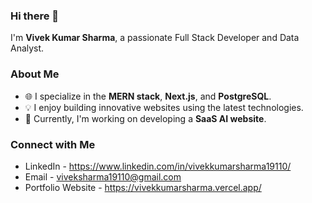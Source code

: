 ### Hi there 👋

I'm **Vivek Kumar Sharma**, a passionate Full Stack Developer and Data Analyst.

### About Me
- 🌐 I specialize in the **MERN stack**, **Next.js**, and **PostgreSQL**.
- 💡 I enjoy building innovative websites using the latest technologies.
- 🚀 Currently, I'm working on developing a **SaaS AI website**.

### Connect with Me
- LinkedIn - https://www.linkedin.com/in/vivekkumarsharma19110/
- Email - viveksharma19110@gmail.com
- Portfolio Website - https://vivekkumarsharma.vercel.app/





<!--
**viveksharma19110/viveksharma19110** is a ✨ _special_ ✨ repository because its `README.md` (this file) appears on your GitHub profile.

Here are some ideas to get you started:

- 🔭 I’m currently working on ...
- 🌱 I’m currently learning ...
- 👯 I’m looking to collaborate on ...
- 🤔 I’m looking for help with ...
- 💬 Ask me about ...
- 📫 How to reach me: ...
- 😄 Pronouns: ...
- ⚡ Fun fact: ...
-->
